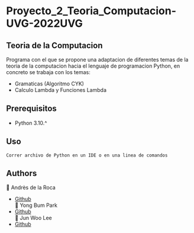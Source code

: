 # Proyecto_2_Teoria_Computacion-UVG-2022UVG  
## Teoria de la Computacion  
Programa con el que se propone una adaptacion de diferentes temas de la teoria de la computacion hacia el lenguaje
de programacion Python, en concreto se trabaja con los temas:  
- Gramaticas (Algoritmo CYK)
- Calculo Lambda y Funciones Lambda
## Prerequisitos
- Python 3.10.^
## Uso
```
Correr archivo de Python en un IDE o en una linea de comandos
```
## Authors
:bust_in_silhouette: Andrès de la Roca  
- <a href="https://github.com/andresdlRoca">Github</a>  
:bust_in_silhouette: Yong Bum Park  
- <a href="https://github.com/Yong-Park">Github</a>  
:bust_in_silhouette: Jun Woo Lee  
- <a href="https://github.com/jwlh00">Github</a>  
